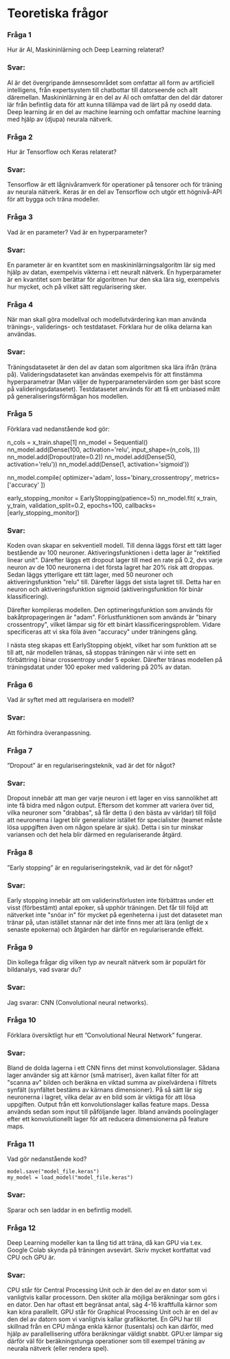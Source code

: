 # Teoretiska frågor

### Fråga 1
Hur är AI, Maskininlärning och Deep Learning relaterat?
### Svar:
AI är det övergripande ämnsesområdet som omfattar all form av artificiell intelligens, från expertsystem till chatbottar till datorseende och allt däremellan. Maskininlärning är en del av AI och omfattar den del där datorer lär från befintlig data för att kunna tillämpa vad de lärt på ny osedd
data. Deep learning är en del av machine learning och omfattar machine learning med hjälp av (djupa) neurala nätverk.

### Fråga 2
Hur är Tensorflow och Keras relaterat?
### Svar:
Tensorflow är ett lågnivåramverk för operationer på tensorer och för träning av neurala nätverk. Keras är en del av Tensorflow och utgör ett högnivå-API för att bygga och träna modeller.

### Fråga 3
Vad är en parameter? Vad är en hyperparameter?
### Svar:
En parameter är en kvantitet som en maskininlärningsalgoritm lär sig med hjälp av datan, exempelvis vikterna i ett neuralt nätverk. En hyperparameter
är en kvantitet som berättar för algoritmen hur den ska lära sig, exempelvis hur mycket, och på vilket sätt regularisering sker.

### Fråga 4
När man skall göra modellval och modellutvärdering kan man använda tränings-, validerings- och testdataset. Förklara hur de olika delarna kan användas.
### Svar:
Träningsdatasetet är den del av datan som algoritmen ska lära ifrån (träna på). Valideringsdatasetet kan användas exempelvis för att finstämma hyperparametrar (Man väljer de hyperparametervärden som ger bäst score på valideringsdatasetet). Testdatasetet används för att få ett unbiased mått 
på generaliseringsförmågan hos modellen.

### Fråga 5
Förklara vad nedanstående kod gör:

 n_cols = x_train.shape[1]
 nn_model = Sequential()
 nn_model.add(Dense(100, activation='relu', input_shape=(n_cols, )))
 nn_model.add(Dropout(rate=0.2))
 nn_model.add(Dense(50, activation='relu'))
 nn_model.add(Dense(1, activation='sigmoid'))
 
 nn_model.compile(
    optimizer='adam',
    loss='binary_crossentropy',
    metrics=['accuracy' ])
 
 early_stopping_monitor = EarlyStopping(patience=5)
 nn_model.fit(
    x_train,
    y_train,
    validation_split=0.2,
    epochs=100,
    callbacks=[early_stopping_monitor])

### Svar:
Koden ovan skapar en sekventiell modell. Till denna läggs först ett tätt lager bestående av 100 neuroner. Aktiveringsfunktionen i detta lager är "rektified linear unit". Därefter läggs ett dropout lager till med en rate på 0.2, dvs varje neuron av de 100 neuronerna i det första lagret har 20%
risk att droppas. Sedan läggs ytterligare ett tätt lager, med 50 neuroner och aktiveringsfunktion "relu" till. Därefter läggs det sista lagret till. Detta har en neuron och aktiveringsfunktion sigmoid (aktiveringsfunktion för binär klassificering).

Därefter kompileras modellen. Den optimeringsfunktion som används för bakåtpropageringen är "adam". Förlustfunktionen som används är "binary crossentropy", vilket lämpar sig för ett binärt klassificeringsproblem. Vidare specificeras att vi ska föla även "accuracy" under träningens gång.

I nästa steg skapas ett EarlyStopping objekt, vilket har som funktion att se till att, när modellen tränas, så stoppas träningen när vi inte sett en förbättring i binar crossentropy under 5 epoker. Därefter tränas modellen på träningsdatat under 100 epoker med validering på 20% av datan.

### Fråga 6
Vad är syftet med att regularisera en modell?
### Svar:
Att förhindra överanpassning.

### Fråga 7
”Dropout” är en regulariseringsteknik, vad är det för något?
### Svar:
Dropout innebär att man ger varje neuron i ett lager en viss sannolikhet att inte få bidra med någon output. Eftersom det kommer att variera över tid, vilka neuroner som "drabbas", så får detta (i den bästa av världar) till följd att neuronerna i lagret blir generalister istället för specialister (teamet måste lösa uppgiften även om någon spelare är sjuk). Detta i sin tur minskar variansen och det hela blir därmed en regulariserande åtgärd.

### Fråga 8
”Early stopping” är en regulariseringsteknik, vad är det för något?
### Svar:
Early stopping innebär att om validerinsförlusten inte förbättras under ett visst (förbestämt) antal epoker, så upphör träningen. Det får till följd att nätverket inte "snöar in" för mycket på egenheterna i just det datasetet man tränar på, utan istället stannar när det inte finns mer att lära (enligt de x senaste epokerna) och åtgärden har därför en regulariserande effekt.

### Fråga 9
Din kollega frågar dig vilken typ av neuralt nätverk som är populärt för bildanalys, vad svarar du?
### Svar:
Jag svarar: CNN (Convolutional neural networks).

### Fråga 10
Förklara översiktligt hur ett ”Convolutional Neural Network” fungerar.

### Svar:
Bland de dolda lagerna i ett CNN finns det minst konvolutionslager. Sådana lager använder sig att kärnor (små matriser), även kallat filter för att "scanna av" bilden och beräkna en viktad summa av pixelvärdena i filtrets synfält (synfältet bestäms av kärnans dimensioner). På så sätt lär sig neuronerna i lagret, vilka delar av en bild som är viktiga för att lösa uppgiften. Output från ett konvolutionslager kallas feature maps. Dessa används sedan som input till påföljande lager. Ibland används poolinglager efter ett konvolutionellt lager för att reducera dimensionerna på feature maps.

### Fråga 11
Vad gör nedanstående kod?

    model.save("model_file.keras")
    my_model = load_model("model_file.keras")

### Svar:
Sparar och sen laddar in en befintlig modell.

### Fråga 12
Deep Learning modeller kan ta lång tid att träna, då kan GPU via t.ex. Google Colab skynda på träningen avsevärt. Skriv mycket kortfattat vad CPU och GPU är.

### Svar:
CPU står för Central Processing Unit och är den del av en dator som vi vanligtvis kallar processorn. Den sköter alla möjliga beräkningar som görs i en dator. Den har oftast ett begränsat antal, säg 4-16 kraftfulla kärnor som kan köra parallellt. GPU står för Graphical Processing Unit och är en del av den del av datorn som vi vanligtvis kallar grafikkortet. En GPU har till skillnad från en CPU många enkla kärnor (tusentals) och kan därför, med hjälp av parallellisering utföra beräkningar väldigt snabbt. GPU:er lämpar sig därför väl för beräkningstunga operationer som till exempel träning av neurala nätverk (eller rendera spel).




